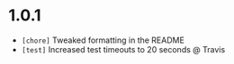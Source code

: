 # 1.0.1

* `[chore]` Tweaked formatting in the README
* `[test]` Increased test timeouts to 20 seconds @ Travis 
